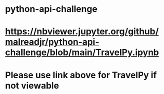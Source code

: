 # python-api-challenge
# https://nbviewer.jupyter.org/github/malreadjr/python-api-challenge/blob/main/TravelPy.ipynb
# Please use link above for TravelPy if not viewable
#
